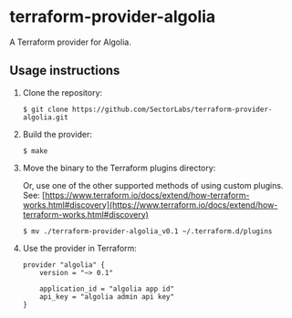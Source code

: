 # terraform-provider-algolia

A Terraform provider for Algolia.

## Usage instructions
1. Clone the repository:

    ```
    $ git clone https://github.com/SectorLabs/terraform-provider-algolia.git
    ```

2. Build the provider:

    ```
    $ make
    ```

3. Move the binary to the Terraform plugins directory:

    Or, use one of the other supported methods of using custom plugins. See:
    [https://www.terraform.io/docs/extend/how-terraform-works.html#discovery](https://www.terraform.io/docs/extend/how-terraform-works.html#discovery)

    ```
    $ mv ./terraform-provider-algolia_v0.1 ~/.terraform.d/plugins
    ```

4. Use the provider in Terraform:

    ```
    provider "algolia" {
        version = "~> 0.1"

        application_id = "algolia app id"
        api_key = "algolia admin api key"
    }
    ```
